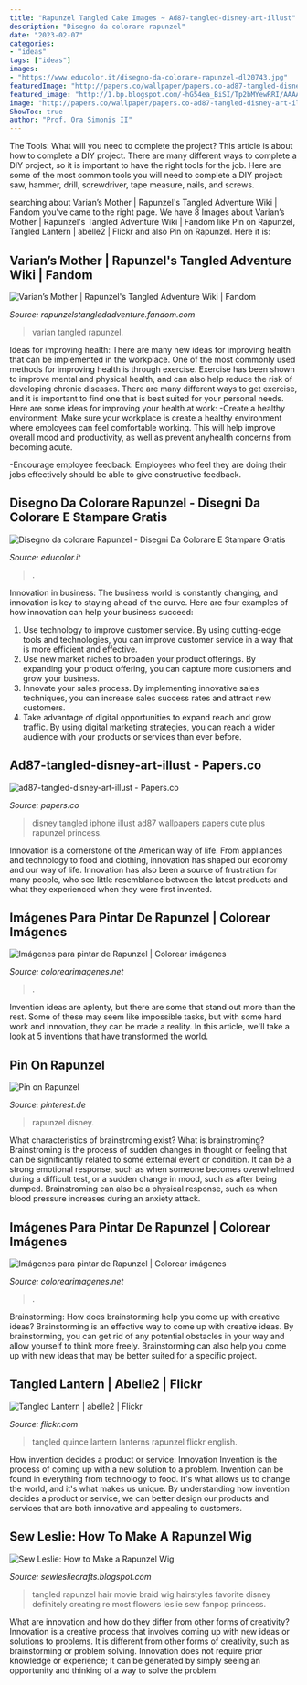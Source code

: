 ```yaml
---
title: "Rapunzel Tangled Cake Images ~ Ad87-tangled-disney-art-illust"
description: "Disegno da colorare rapunzel"
date: "2023-02-07"
categories:
- "ideas"
tags: ["ideas"]
images:
- "https://www.educolor.it/disegno-da-colorare-rapunzel-dl20743.jpg"
featuredImage: "http://papers.co/wallpaper/papers.co-ad87-tangled-disney-art-illust-34-iphone6-plus-wallpaper.jpg"
featured_image: "http://1.bp.blogspot.com/-hG54ea_BiSI/Tp2bMYewRRI/AAAAAAAAALU/kpv5bg_jRgU/w1200-h630-p-k-no-nu/Movie_braid.jpg"
image: "http://papers.co/wallpaper/papers.co-ad87-tangled-disney-art-illust-34-iphone6-plus-wallpaper.jpg"
ShowToc: true
author: "Prof. Ora Simonis II"
---
```



The Tools: What will you need to complete the project?
This article is about how to complete a DIY project. There are many different ways to complete a DIY project, so it is important to have the right tools for the job. Here are some of the most common tools you will need to complete a DIY project: saw, hammer, drill, screwdriver, tape measure, nails, and screws.

	

		
searching about Varian’s Mother | Rapunzel&#039;s Tangled Adventure Wiki | Fandom you've came to the right page. We have 8 Images about Varian’s Mother | Rapunzel&#039;s Tangled Adventure Wiki | Fandom like Pin on Rapunzel, Tangled Lantern | abelle2 | Flickr and also Pin on Rapunzel. Here it is:
		
    
## Varian’s Mother | Rapunzel&#039;s Tangled Adventure Wiki | Fandom

<img loading=lazy src="https://vignette.wikia.nocookie.net/tangledtheseries/images/4/47/E1478DD4-0DAF-48C0-BAF7-67BB44DE2DAA.jpeg/revision/latest?cb=20191014002352" onerror="this.onerror=null;this.src='https://tse1.mm.bing.net/th?id=OIP.ustAOOKFh3HNASV_Hon-OQHaK2&amp;pid=15.1';" alt="Varian’s Mother | Rapunzel&#039;s Tangled Adventure Wiki | Fandom">

_Source: rapunzelstangledadventure.fandom.com_

>varian tangled rapunzel. 

	

Ideas for improving health:
There are many new ideas for improving health that can be implemented in the workplace. One of the most commonly used methods for improving health is through exercise. Exercise has been shown to improve mental and physical health, and can also help reduce the risk of developing chronic diseases. There are many different ways to get exercise, and it is important to find one that is best suited for your personal needs. Here are some ideas for improving your health at work: 
-Create a healthy environment: Make sure your workplace is create a healthy environment where employees can feel comfortable working. This will help improve overall mood and productivity, as well as prevent anyhealth concerns from becoming acute. 

-Encourage employee feedback: Employees who feel they are doing their jobs effectively should be able to give constructive feedback.

    
## Disegno Da Colorare Rapunzel - Disegni Da Colorare E Stampare Gratis

<img loading=lazy src="https://www.educolor.it/disegno-da-colorare-rapunzel-dl20743.jpg" onerror="this.onerror=null;this.src='https://tse2.mm.bing.net/th?id=OIP.jPNJ_k5HYM9cxCs1hqE33AHaKc&amp;pid=15.1';" alt="Disegno da colorare Rapunzel - Disegni Da Colorare E Stampare Gratis">

_Source: educolor.it_

>. 

	

Innovation in business:
The business world is constantly changing, and innovation is key to staying ahead of the curve. Here are four examples of how innovation can help your business succeed: 
1. Use technology to improve customer service. By using cutting-edge tools and technologies, you can improve customer service in a way that is more efficient and effective.
2. Use new market niches to broaden your product offerings. By expanding your product offering, you can capture more customers and grow your business. 
3. Innovate your sales process. By implementing innovative sales techniques, you can increase sales success rates and attract new customers. 
4. Take advantage of digital opportunities to expand reach and grow traffic. By using digital marketing strategies, you can reach a wider audience with your products or services than ever before.

    
## Ad87-tangled-disney-art-illust - Papers.co

<img loading=lazy src="http://papers.co/wallpaper/papers.co-ad87-tangled-disney-art-illust-34-iphone6-plus-wallpaper.jpg" onerror="this.onerror=null;this.src='https://tse1.mm.bing.net/th?id=OIP.aiXrt5fsuwk5_mm8CHjltAHaNK&amp;pid=15.1';" alt="ad87-tangled-disney-art-illust - Papers.co">

_Source: papers.co_

>disney tangled iphone illust ad87 wallpapers papers cute plus rapunzel princess. 

	

Innovation is a cornerstone of the American way of life. From appliances and technology to food and clothing, innovation has shaped our economy and our way of life. Innovation has also been a source of frustration for many people, who see little resemblance between the latest products and what they experienced when they were first invented.

    
## Imágenes Para Pintar De Rapunzel | Colorear Imágenes

<img loading=lazy src="https://colorearimagenes.net/wp-content/uploads/2015/08/la-princesa-disney-rapunzel.jpg" onerror="this.onerror=null;this.src='https://tse4.mm.bing.net/th?id=OIP.GYarydpEYasXrLtc93kZCgHaKv&amp;pid=15.1';" alt="Imágenes para pintar de Rapunzel | Colorear imágenes">

_Source: colorearimagenes.net_

>. 

	

Invention ideas are aplenty, but there are some that stand out more than the rest. Some of these may seem like impossible tasks, but with some hard work and innovation, they can be made a reality. In this article, we'll take a look at 5 inventions that have transformed the world.

    
## Pin On Rapunzel

<img loading=lazy src="https://i.pinimg.com/736x/34/89/ee/3489ee1f23206c31dd8688e5783d1941--disney-dolls-disney-cruiseplan.jpg" onerror="this.onerror=null;this.src='https://tse4.mm.bing.net/th?id=OIP.VyXSxKASGVjTrGbsJqzy4gAAAA&amp;pid=15.1';" alt="Pin on Rapunzel">

_Source: pinterest.de_

>rapunzel disney. 

	

What characteristics of brainstroming exist?
What is brainstroming? Brainstroming is the process of sudden changes in thought or feeling that can be significantly related to some external event or condition. It can be a strong emotional response, such as when someone becomes overwhelmed during a difficult test, or a sudden change in mood, such as after being dumped. Brainstroming can also be a physical response, such as when blood pressure increases during an anxiety attack.

    
## Imágenes Para Pintar De Rapunzel | Colorear Imágenes

<img loading=lazy src="https://colorearimagenes.net/wp-content/uploads/2015/08/Rapunzel-Tangled-Dibujo.jpg" onerror="this.onerror=null;this.src='https://tse2.mm.bing.net/th?id=OIP.xaPkxwOizcw2ZsibBtil4AHaKp&amp;pid=15.1';" alt="Imágenes para pintar de Rapunzel | Colorear imágenes">

_Source: colorearimagenes.net_

>. 

	

Brainstorming: How does brainstorming help you come up with creative ideas?
Brainstorming is an effective way to come up with creative ideas. By brainstorming, you can get rid of any potential obstacles in your way and allow yourself to think more freely. Brainstorming can also help you come up with new ideas that may be better suited for a specific project.

    
## Tangled Lantern | Abelle2 | Flickr

<img loading=lazy src="https://c1.staticflickr.com/5/4078/5444209084_0aa9aafce0_b.jpg" onerror="this.onerror=null;this.src='https://tse2.mm.bing.net/th?id=OIP.MACOd0qavhxpYxjLuMPZ9QHaLG&amp;pid=15.1';" alt="Tangled Lantern | abelle2 | Flickr">

_Source: flickr.com_

>tangled quince lantern lanterns rapunzel flickr english. 

	

How invention decides a product or service: Innovation
Invention is the process of coming up with a new solution to a problem. Invention can be found in everything from technology to food. It's what allows us to change the world, and it's what makes us unique. By understanding how invention decides a product or service, we can better design our products and services that are both innovative and appealing to customers.

    
## Sew Leslie: How To Make A Rapunzel Wig

<img loading=lazy src="http://1.bp.blogspot.com/-hG54ea_BiSI/Tp2bMYewRRI/AAAAAAAAALU/kpv5bg_jRgU/w1200-h630-p-k-no-nu/Movie_braid.jpg" onerror="this.onerror=null;this.src='https://tse2.mm.bing.net/th?id=OIP.gkokMcNwOBLeZrvgE-ZP3wAAAA&amp;pid=15.1';" alt="Sew Leslie: How to Make a Rapunzel Wig">

_Source: sewlesliecrafts.blogspot.com_

>tangled rapunzel hair movie braid wig hairstyles favorite disney definitely creating re most flowers leslie sew fanpop princess. 

	

What are innovation and how do they differ from other forms of creativity?
Innovation is a creative process that involves coming up with new ideas or solutions to problems. It is different from other forms of creativity, such as brainstorming or problem solving. Innovation does not require prior knowledge or experience; it can be generated by simply seeing an opportunity and thinking of a way to solve the problem.

